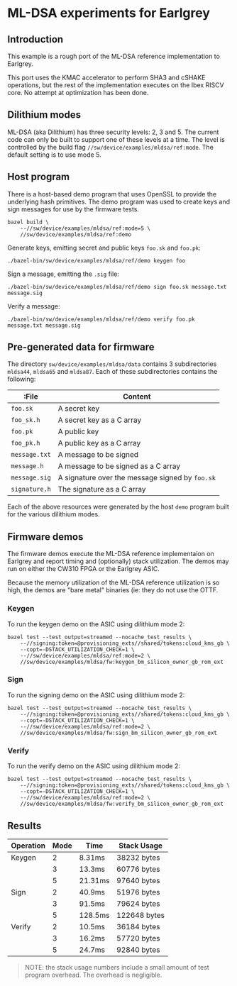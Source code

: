 # ML-DSA experiments for Earlgrey

## Introduction

This example is a rough port of the ML-DSA reference implementation to Earlgrey.

This port uses the KMAC accelerator to perform SHA3 and cSHAKE operations, but
the rest of the implementation executes on the Ibex RISCV core.  No attempt
at optimization has been done.

## Dilithium modes

ML-DSA (aka Dilithium) has three security levels: 2, 3 and 5.  The current code
can only be built to support one of these levels at a time.  The level is
controlled by the build flag `//sw/device/examples/mldsa/ref:mode`.  The default
setting is to use mode 5.

## Host program

There is a host-based demo program that uses OpenSSL to provide the underlying
hash primitives.  The demo program was used to create keys and sign messages
for use by the firmware tests.

```
bazel build \
    --//sw/device/examples/mldsa/ref:mode=5 \
    //sw/device/examples/mldsa/ref:demo
```

Generate keys, emitting secret and public keys `foo.sk` and `foo.pk`:
```
./bazel-bin/sw/device/examples/mldsa/ref/demo keygen foo
```

Sign a message, emitting the `.sig` file:
```
./bazel-bin/sw/device/examples/mldsa/ref/demo sign foo.sk message.txt message.sig
```

Verify a message:
```
./bazel-bin/sw/device/examples/mldsa/ref/demo verify foo.pk message.txt message.sig
```

## Pre-generated data for firmware

The directory `sw/device/examples/mldsa/data` contains 3 subdirectories
`mldsa44`, `mldsa65` and `mldsa87`.  Each of these subdirectories contains the
following:

| :File | Content |
|-------|---------|
| `foo.sk` | A secret key |
| `foo_sk.h` | A secret key as a C array |
| `foo.pk` | A public key |
| `foo_pk.h` | A public key as a C array |
| `message.txt` | A message to be signed |
| `message.h` | A message to be signed as a C array |
| `message.sig` | A signature over the message signed by `foo.sk` |
| `signature.h` | The signature as a C array |

Each of the above resources were generated by the host `demo` program built for
the various dilithium modes.

## Firmware demos

The firmware demos execute the ML-DSA reference implementaion on Earlgrey and
report timing and (optionally) stack utilization.  The demos may run on either
the CW310 FPGA or the Earlgrey ASIC.

Because the memory utilization of the ML-DSA reference utilization is so high,
the demos are "bare metal" binaries (ie: they do not use the OTTF.

### Keygen

To run the keygen demo on the ASIC using dilithium mode 2:
```
bazel test --test_output=streamed --nocache_test_results \
    --//signing:token=@provisioning_exts//shared/tokens:cloud_kms_gb \
    --copt=-DSTACK_UTILIZATION_CHECK=1 \
    --//sw/device/examples/mldsa/ref:mode=2 \
    //sw/device/examples/mldsa/fw:keygen_bm_silicon_owner_gb_rom_ext
```

### Sign

To run the signing demo on the ASIC using dilithium mode 2:
```
bazel test --test_output=streamed --nocache_test_results \
    --//signing:token=@provisioning_exts//shared/tokens:cloud_kms_gb \
    --copt=-DSTACK_UTILIZATION_CHECK=1 \
    --//sw/device/examples/mldsa/ref:mode=2 \
    //sw/device/examples/mldsa/fw:sign_bm_silicon_owner_gb_rom_ext
```

### Verify

To run the verify demo on the ASIC using dilithium mode 2:
```
bazel test --test_output=streamed --nocache_test_results \
    --//signing:token=@provisioning_exts//shared/tokens:cloud_kms_gb \
    --copt=-DSTACK_UTILIZATION_CHECK=1 \
    --//sw/device/examples/mldsa/ref:mode=2 \
    //sw/device/examples/mldsa/fw:verify_bm_silicon_owner_gb_rom_ext
```

## Results

| Operation | Mode | Time | Stack Usage |
|-|-|-|-|
| Keygen | 2 | 8.31ms  | 38232 bytes |
|        | 3 | 13.3ms  | 60776 bytes |
|        | 5 | 21.31ms | 97640 bytes |
| Sign   | 2 | 40.9ms  | 51976 bytes |
|        | 3 | 91.5ms  | 79624 bytes |
|        | 5 | 128.5ms | 122648 bytes |
| Verify | 2 | 10.5ms  | 36184 bytes |
|        | 3 | 16.2ms  | 57720 bytes |
|        | 5 | 24.7ms  | 92840 bytes |

> NOTE: the stack usage numbers include a small amount of test program overhead.  The overhead is negligible.
